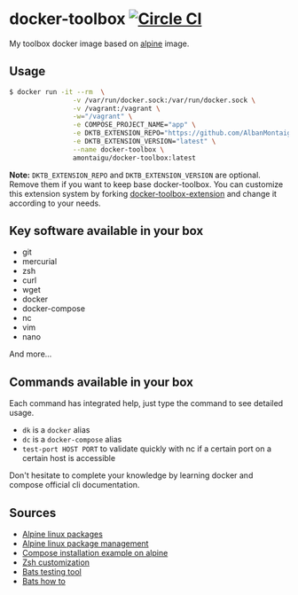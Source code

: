 # docker-toolbox [![Circle CI](https://circleci.com/gh/AlbanMontaigu/docker-toolbox.svg?style=shield)](https://circleci.com/gh/AlbanMontaigu/docker-toolbox)

My toolbox docker image based on [alpine](https://hub.docker.com/_/alpine/) image.

## Usage

```bash
$ docker run -it --rm  \
                -v /var/run/docker.sock:/var/run/docker.sock \
                -v /vagrant:/vagrant \
                -w="/vagrant" \
                -e COMPOSE_PROJECT_NAME="app" \
                -e DKTB_EXTENSION_REPO="https://github.com/AlbanMontaigu/docker-toolbox-extension" \
                -e DKTB_EXTENSION_VERSION="latest" \
                --name docker-toolbox \
                amontaigu/docker-toolbox:latest
```

**Note:** ```DKTB_EXTENSION_REPO``` and ```DKTB_EXTENSION_VERSION``` are optional. Remove them if you want to keep base docker-toolbox. You can customize this extension system by forking [docker-toolbox-extension](https://github.com/AlbanMontaigu/docker-toolbox-extension) and change it according to your needs.

## Key software available in your box

- git
- mercurial
- zsh
- curl
- wget
- docker
- docker-compose
- nc
- vim
- nano

And more...

## Commands available in your box

Each command has integrated help, just type the command to see detailed usage.

- ```dk``` is a ```docker``` alias
- ```dc``` is a ```docker-compose``` alias
- ```test-port HOST PORT``` to validate quickly with nc if a certain port on a certain host is accessible

Don't hesitate to complete your knowledge by learning docker and compose official cli documentation.

## Sources

- [Alpine linux packages](https://pkgs.alpinelinux.org)
- [Alpine linux package management](http://wiki.alpinelinux.org/wiki/Alpine_Linux_package_management)
- [Compose installation example on alpine](https://github.com/buildkite/docker-buildkite-agent/blob/master/alpine/Dockerfile)
- [Zsh customization](https://dustri.org/b/my-zsh-configuration.html)
- [Bats testing tool](https://github.com/sstephenson/bats)
- [Bats how to](https://blog.engineyard.com/2014/bats-test-command-line-tools)
